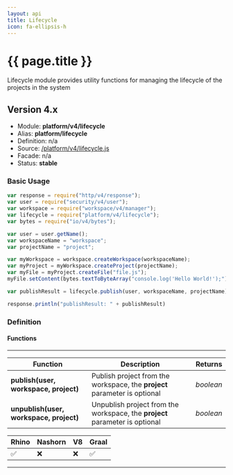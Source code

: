 ```yaml
---
layout: api
title: Lifecycle
icon: fa-ellipsis-h
---
```


{{ page.title }}
===

Lifecycle module provides utility functions for managing the lifecycle of the projects in the system


Version 4.x
---


- Module: **platform/v4/lifecycle**
- Alias: **platform/lifecycle**
- Definition: n/a
- Source: [/platform/v4/lifecycle.js](https://github.com/dirigiblelabs/api-platform/blob/master/platform/v4/lifecycle.js)
- Facade: n/a
- Status: **stable**


### Basic Usage

```javascript
var response = require("http/v4/response");
var user = require("security/v4/user");
var workspace = require("workspace/v4/manager");
var lifecycle = require("platform/v4/lifecycle");
var bytes = require("io/v4/bytes");

var user = user.getName();
var workspaceName = "workspace";
var projectName = "project";

var myWorkspace = workspace.createWorkspace(workspaceName);
var myProject = myWorkspace.createProject(projectName);
var myFile = myProject.createFile("file.js");
myFile.setContent(bytes.textToByteArray("console.log('Hello World!');"));

var publishResult = lifecycle.publish(user, workspaceName, projectName);

response.println("publishResult: " + publishResult)
```

### Definition

#### Functions

---

Function     | Description | Returns
------------ | ----------- | --------
**publish(user, workspace, project)**   | Publish project from the workspace, the **project** parameter is optional | *boolean*
**unpublish(user, workspace, project)**   | Unpublish project from the workspace, the **project** parameter is optional | *boolean*

Rhino | Nashorn | V8 | Graal |
----- | ------- | ---| ------|
 ✅   | ❌      | ❌  |  ✅   |

---
